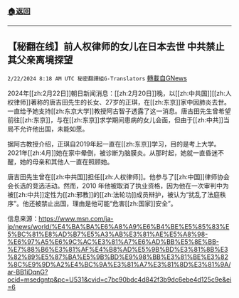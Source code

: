 ###  [:house:返回](README.md)
---


## 【秘翻在线】前人权律师的女儿在日本去世 中共禁止其父亲离境探望
`2/22/2024 8:18 AM UTC 秘密翻譯組G-Translators` [轉載自GNews](https://gnews.org/articles/2331496)

2024年[[zh:2月22日]]朝日新闻消息：[[zh:2月20日]]晚，以[[zh:中共国]][[zh:人权律师]]著称的唐吉田先生的长女、27岁的正琪，在[[zh:东京]]家中因肺炎去世。一直给予她支持[[zh:东京大学]]教授阿古智子透露了这一消息。唐吉田先生曾希望前往[[zh:东京]]，与在[[zh:东京]]求学期间患病的女儿会面，但由于[[zh:中共]]当局不允许他出国，未能如愿。

据阿古教授介绍，正琪自2019年起一直在[[zh:东京]]学习，目的是考上大学。2021年[[zh:4月]]她在家中晕倒，被诊断为脑膜炎。从那时起，她就一直昏迷不醒，她的母亲和其他人一直在照顾她。

唐吉田先生曾在[[zh:中共国]]担任[[zh:人权律师]]。他参与了[[zh:中国]]律师协会会长选的竞选活动。然而，2010 年他被取消了执业资格，因为他在一次审判中为被[[zh:中共]]定性为[[zh:邪教]]的[[zh:法轮功]]成员辩护，被认为“扰乱了法庭秩序”。他还被禁止出国，理由是他可能“危害[[zh:国家]]安全”。

信息来源：https://www.msn.com/ja-jp/news/world/%E4%BA%BA%E6%A8%A9%E6%B4%BE%E5%85%83%E5%BC%81%E8%AD%B7%E5%A3%AB%E3%81%AE%E5%A8%98-%E6%97%A5%E6%9C%AC%E3%81%A7%E6%AD%BB%E5%8E%BB-%E7%88%B6%E3%81%AF%E4%B8%AD%E5%9B%BD%E3%81%8B%E3%82%89%E5%87%BA%E5%9B%BD%E9%98%BB%E3%81%BE%E3%82%8C%E9%9D%A2%E4%BC%9A%E3%81%A7%E3%81%8D%E3%81%9A/ar-BB1iDqnG?ocid=msedgntp&pc=U531&cvid=c7bc90bdc4d842f3b9dc6ebe4d125c9e&ei=6
